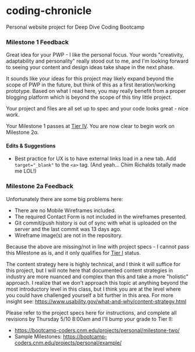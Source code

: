 # coding-chronicle
Personal website project for Deep Dive Coding Bootcamp

### Milestone 1 Feedback
Great idea for your PWP - I like the personal focus. Your words "creativity, adaptability and personality" really stood out to me, and I'm looking forward to seeing your content and design ideas take shape in the next phase. 

It sounds like your ideas for this project may likely expand beyond the scope of PWP in the future, but think of this as a first iteration/working prototype. Based on what I read here, you may really benefit from a proper blogging platform which is beyond the scope of this tiny little project.

Your project and files are all set up to spec and your code looks great - nice work.

Your Milestone 1 passes at [Tier IV](https://bootcamp-coders.cnm.edu/projects/personal/rubric/). You are now clear to begin work on Milestone 2&alpha;.

#### Edits &amp; Suggestions
- Best practice for UX is to have external links load in a new tab. Add `target="_blank"` to the `<a>` tag. (And yeah... Chim Richalds totally made me LOL!)

### Milestone 2a Feedback
Unfortunately there are some big problems here: 
- There are no Mobile Wireframes included. 
- The required Contact Form is not included in the wireframes presented.
- Git commit/push history is out of sync with what is uploaded on the server and the last commit was 13 days ago. 
- Wireframe image(s) are not in the repository. 

Because the above are missing/not in line with project specs - I cannot pass this Milestone as is, and it only qualifies for [Tier I](https://bootcamp-coders.cnm.edu/projects/personal/rubric/) status.

The content strategy here is highly technical, and I think it will suffice for this project, but I will  note here that documented content strategies in industry are more nuanced and complex than this and take a more "holistic" approach. I realize that we don't approach this topic at anything beyond the most introductory level in this class, but I think you are at the level where you could have challenged yourself a bit further in this area. For more insight see: https://www.usability.gov/what-and-why/content-strategy.html

Please refer to the project specs here for instructions, and complete all revisions by Thursday 5/10 8:00am and I'll bump your grade to Tier II: 
- https://bootcamp-coders.cnm.edu/projects/personal/milestone-two/ 
- Sample Milestones: https://bootcamp-coders.cnm.edu/projects/personal/example/
